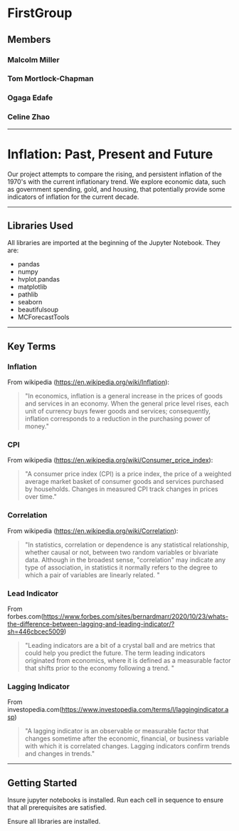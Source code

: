 # FirstGroup

## Members

### Malcolm Miller

### Tom Mortlock-Chapman

### Ogaga Edafe

### Celine Zhao

---

# Inflation: Past, Present and Future

Our project attempts to compare the rising, and persistent inflation of the 1970's with the current inflationary trend. We explore economic data, such as government spending, gold, and housing, that potentially provide some indicators of inflation for the current decade.

---

## Libraries Used

All libraries are imported at the beginning of the Jupyter Notebook. They are:

- pandas
- numpy
- hvplot.pandas
- matplotlib
- pathlib
- seaborn
- beautifulsoup
- MCForecastTools

---

## Key Terms

### Inflation

From wikipedia (https://en.wikipedia.org/wiki/Inflation):

> "In economics, inflation is a general increase in the prices of goods and services in an economy. When the general price level rises, each unit of currency buys fewer goods and services; consequently, inflation corresponds to a reduction in the purchasing power of money."

### CPI

From wikipedia (https://en.wikipedia.org/wiki/Consumer_price_index):

> "A consumer price index (CPI) is a price index, the price of a weighted average market basket of consumer goods and services purchased by households. Changes in measured CPI track changes in prices over time."

### Correlation

From wikipedia (https://en.wikipedia.org/wiki/Correlation):

> "In statistics, correlation or dependence is any statistical relationship, whether causal or not, between two random variables or bivariate data. Although in the broadest sense, "correlation" may indicate any type of association, in statistics it normally refers to the degree to which a pair of variables are linearly related. "

### Lead Indicator

From forbes.com(https://www.forbes.com/sites/bernardmarr/2020/10/23/whats-the-difference-between-lagging-and-leading-indicator/?sh=446cbcec5009)

> "Leading indicators are a bit of a crystal ball and are metrics that could help you predict the future. The term leading indicators originated from economics, where it is defined as a measurable factor that shifts prior to the economy following a trend. "

### Lagging Indicator

From investopedia.com(https://www.investopedia.com/terms/l/laggingindicator.asp)

> "A lagging indicator is an observable or measurable factor that changes sometime after the economic, financial, or business variable with which it is correlated changes. Lagging indicators confirm trends and changes in trends."

---

## Getting Started

Insure jupyter notebooks is installed. Run each cell in sequence to ensure that all prerequisites are satisfied.

Ensure all libraries are installed.
